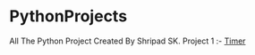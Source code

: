 # PythonProjects
All The Python Project Created By Shripad SK.
Project 1 :- [Timer](https://github.com/Shripad735/PythonProjects/blob/main/Timer%20Using%20Python%20/Timer.py)

